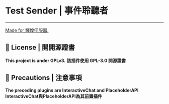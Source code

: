 # Test Sender | 事件聆聽者

---

[Made for 輝煌伺服器.](https://discord.gg/5MHGpAFGEN "The Copyright of the entire source codes is owned by NCT-skyouo according to Article 10 the Copyright Law of the Republic of China.")

## 📃 License | 開開源證書
**This project is under GPLv3.**
**該插件使用 GPL-3.0 開源證書**

## 🔴 Precautions | 注意事項
**The preceding plugins are InteractiveChat and PlaceholderAPI**
**InteractiveChat與PlaceholderAPI為其前置插件**


